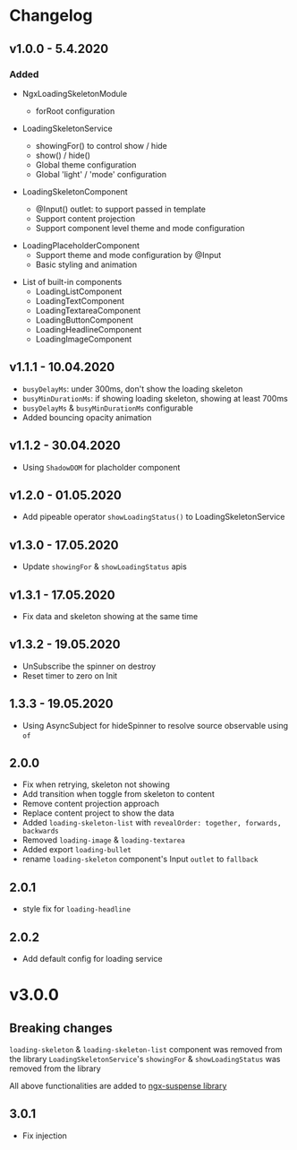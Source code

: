 # Changelog

## v1.0.0 - 5.4.2020

### Added

- NgxLoadingSkeletonModule

  - forRoot configuration

- LoadingSkeletonService

  - showingFor() to control <loading-skeleton> show / hide
  - show() / hide()
  - Global theme configuration
  - Global 'light' / 'mode' configuration

- LoadingSkeletonComponent
  - @Input() outlet: to support passed in template
  - Support content projection
  - Support component level theme and mode configuration

* LoadingPlaceholderComponent
  - Support theme and mode configuration by @Input
  - Basic styling and animation

- List of built-in components
  - LoadingListComponent
  - LoadingTextComponent
  - LoadingTextareaComponent
  - LoadingButtonComponent
  - LoadingHeadlineComponent
  - LoadingImageComponent

## v1.1.1 - 10.04.2020

- `busyDelayMs`: under 300ms, don't show the loading skeleton
- `busyMinDurationMs`: if showing loading skeleton, showing at least 700ms
- `busyDelayMs` & `busyMinDurationMs` configurable
- Added bouncing opacity animation

## v1.1.2 - 30.04.2020

- Using `ShadowDOM` for placholder component

## v1.2.0 - 01.05.2020

- Add pipeable operator `showLoadingStatus()` to LoadingSkeletonService

## v1.3.0 - 17.05.2020

- Update `showingFor` & `showLoadingStatus` apis

## v1.3.1 - 17.05.2020

- Fix data and skeleton showing at the same time

## v1.3.2 - 19.05.2020

- UnSubscribe the spinner on destroy
- Reset timer to zero on Init

## 1.3.3 - 19.05.2020

- Using AsyncSubject for hideSpinner to resolve source observable using `of`

## 2.0.0

- Fix when retrying, skeleton not showing
- Add transition when toggle from skeleton to content
- Remove content projection approach
- Replace content project to show the data
- Added `loading-skeleton-list` with `revealOrder: together, forwards, backwards`
- Removed `loading-image` & `loading-textarea`
- Added export `loading-bullet`
- rename `loading-skeleton` component's Input `outlet` to `fallback`

## 2.0.1

- style fix for `loading-headline`

## 2.0.2

- Add default config for loading service

# v3.0.0

## Breaking changes

`loading-skeleton` & `loading-skeleton-list` component was removed from the library
`LoadingSkeletonService`'s `showingFor` & `showLoadingStatus` was removed from the library

All above functionalities are added to [ngx-suspense library](https://github.com/zhentian-wan/angular-suspense/tree/master/projects/ngx-suspense)

## 3.0.1

- Fix injection
